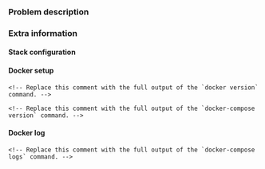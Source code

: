 <!--
Because we focus purely on integrating the Elastic stack using Docker and not on the individual stack components themselves, we kindly ask our users to submit questions about Elastic products in the Elastic Discussion Forums @ https://discuss.elastic.co/.

General questions regarding this project can be asked in the docker-elk Gitter chat room @ https://gitter.im/deviantony/docker-elk.
-->

### Problem description

<!-- Be as descriptive as possible regarding the encountered issue versus the expected outcome. -->

### Extra information

<!-- Please include the following information in your issue report. -->

#### Stack configuration

<!-- Detail all performed configuration changes, including to Dockerfiles. -->

#### Docker setup

```
<!-- Replace this comment with the full output of the `docker version` command. -->
```

```
<!-- Replace this comment with the full output of the `docker-compose version` command. -->
```

#### Docker log

```
<!-- Replace this comment with the full output of the `docker-compose logs` command. -->
```
